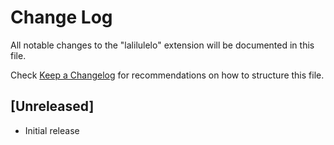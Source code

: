 # Change Log

All notable changes to the "lalilulelo" extension will be documented in this file.

Check [Keep a Changelog](http://keepachangelog.com/) for recommendations on how to structure this file.

## [Unreleased]

- Initial release
